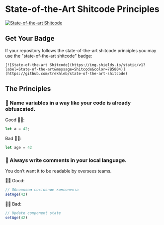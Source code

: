 # State-of-the-Art Shitcode Principles

[![State-of-the-art Shitcode](https://img.shields.io/static/v1?label=State-of-the-art&message=Shitcode&color=7B5804)](https://github.com/trekhleb/state-of-the-art-shitcode)

## Get Your Badge

If your repository follows the state-of-the-art shitcode principles you may use the "state-of-the-art shitcode" badge:

```
[![State-of-the-art Shitcode](https://img.shields.io/static/v1?label=State-of-the-art&message=Shitcode&color=7B5804)](https://github.com/trekhleb/state-of-the-art-shitcode)
```

## The Principles

### 💩 Name variables in a way like your code is already obfuscated.

Good 👍🏻:

```javascript
let a = 42;
```

Bad 👎🏻:

```javascript
let age = 42
```

### 💩 Always write comments in your local language.

You don’t want it to be readable by oversees teams.

👍🏻 Good:

```javascript
// Обновляем состояние компонента
setAge(42)
```

👎🏻 Bad:

```javascript
// Update component state
setAge(42)
```